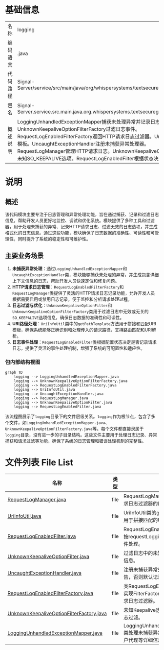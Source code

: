 # 基础信息

|      |      |
|------|------|
| 名称 | logging |
| 编码语言 | .java |
| 代码路径 | Signal-Server/service/src/main/java/org/whispersystems/textsecuregcm/util/logging |
| 包名 | Signal-Server.service.src.main.java.org.whispersystems.textsecuregcm.util.logging |
| 概述说明 | LoggingUnhandledExceptionMapper捕获未处理异常并记录日志。UnknownKeepaliveOptionFilterFactory过滤日志事件。RequestLogEnabledFilterFactory返回HTTP请求日志过滤器。UriInfoUtil拼接URI模板。UncaughtExceptionHandler注册未捕获异常处理器。RequestLogManager管理HTTP请求日志。UnknownKeepaliveOptionFilter过滤未知SO_KEEPALIVE选项。RequestLogEnabledFilter根据状态决定日志记录。 |

# 说明

## 概述
该代码模块主要专注于日志管理和异常处理功能，旨在通过捕获、记录和过滤日志信息，帮助开发人员更好地监控、调试和优化系统。模块提供了多种工具和过滤器，用于处理未捕获的异常、记录HTTP请求日志、过滤无效的日志选项，并生成格式化的日志信息。通过这些功能，模块确保了日志数据的准确性、可读性和可管理性，同时提升了系统的稳定性和可维护性。

## 主要业务场景
1. **未捕获异常处理**：通过`LoggingUnhandledExceptionMapper`和`UncaughtExceptionHandler`类，模块能够捕获未处理的异常，并生成包含详细上下文信息的日志，帮助开发人员快速定位和修复问题。
2. **HTTP请求日志管理**：`RequestLogEnabledFilterFactory`和`RequestLogManager`类提供了灵活的HTTP请求日志记录功能，允许开发人员根据需要启用或禁用日志记录，便于监控和分析请求处理过程。
3. **日志过滤与优化**：`UnknownKeepaliveOptionFilter`和`UnknownKeepaliveOptionFilterFactory`类用于过滤日志中无效或无关的`SO_KEEPALIVE`选项信息，确保日志数据的准确性和可读性。
4. **URI路径处理**：`UriInfoUtil`类中的`getPathTemplate`方法用于拼接和匹配URI模板，确保系统能够正确识别和处理传入的请求路径，支持路由匹配和URI解析。
5. **日志事件处理**：`RequestLogEnabledFilter`类根据配置状态决定是否记录请求日志，提供了灵活的事件处理机制，增强了系统的可配置性和适应性。


### 包内部结构视图

```mermaid
graph TD
    logging --> LoggingUnhandledExceptionMapper.java
    logging --> UnknownKeepaliveOptionFilterFactory.java
    logging --> RequestLogEnabledFilterFactory.java
    logging --> UriInfoUtil.java
    logging --> UncaughtExceptionHandler.java
    logging --> RequestLogManager.java
    logging --> UnknownKeepaliveOptionFilter.java
    logging --> RequestLogEnabledFilter.java
```

该流程图展示了`logging`目录下的文件层级关系。`logging`作为根节点，包含了多个文件，如`LoggingUnhandledExceptionMapper.java`、`UnknownKeepaliveOptionFilterFactory.java`等。每个文件都直接隶属于`logging`目录，没有进一步的子目录结构。这些文件主要用于处理日志记录、异常捕获和请求过滤等功能，确保了系统的日志管理和错误处理机制的完整性。

# 文件列表 File List

| 名称   | 类型  | 说明 |
|-------|------|-------------|
| [RequestLogManager.java](RequestLogManager.md) | file | RequestLogManager类控制HTTP请求日志过滤器的启用与禁用。 |
| [UriInfoUtil.java](UriInfoUtil.md) | file | UriInfoUtil类的getPathTemplate方法用于拼接匹配的URI模板。 |
| [RequestLogEnabledFilter.java](RequestLogEnabledFilter.md) | file | RequestLogEnabledFilter继承Filter，按requestLoggingEnabled状态决定事件处理。 |
| [UnknownKeepaliveOptionFilter.java](UnknownKeepaliveOptionFilter.md) | file | 过滤日志中的未知SO_KEEPALIVE选项信息。 |
| [UncaughtExceptionHandler.java](UncaughtExceptionHandler.md) | file | 注册未捕获异常处理器，存在则记录警告，否则默认记录错误。 |
| [RequestLogEnabledFilterFactory.java](RequestLogEnabledFilterFactory.md) | file | 类RequestLogEnabledFilterFactory实现FilterFactory接口，返回HTTP请求日志过滤器。 |
| [UnknownKeepaliveOptionFilterFactory.java](UnknownKeepaliveOptionFilterFactory.md) | file | 未知Keepalive选项过滤器工厂实现日志过滤。 |
| [LoggingUnhandledExceptionMapper.java](LoggingUnhandledExceptionMapper.md) | file | LoggingUnhandledExceptionMapper类处理未捕获异常，记录请求方法和用户代理等详细信息。 |


